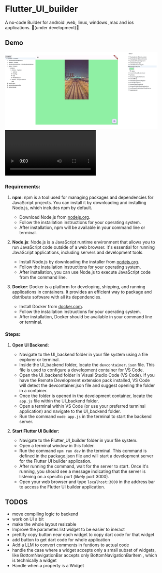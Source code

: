 # Flutter_UI_builder
 A no-code Builder for android ,web, linux, windows ,mac and ios applications. 🚧(under development)🚧

## Demo
![screenshot](https://github.com/devanmolsharma/Flutter_UI_builder/raw/main/demos/screenshot.png)
![demo](https://github.com/devanmolsharma/Flutter_UI_builder/raw/main/demos/beta1.webm)

### Requirements:
1. **npm**: npm is a tool used for managing packages and dependencies for JavaScript projects. You can install it by downloading and installing Node.js, which includes npm by default.
   
   - Download Node.js from [nodejs.org](https://nodejs.org/).
   - Follow the installation instructions for your operating system.
   - After installation, npm will be available in your command line or terminal.

2. **Node.js**: Node.js is a JavaScript runtime environment that allows you to run JavaScript code outside of a web browser. It's essential for running JavaScript applications, including servers and development tools.

   - Install Node.js by downloading the installer from [nodejs.org](https://nodejs.org/).
   - Follow the installation instructions for your operating system.
   - After installation, you can use Node.js to execute JavaScript code from the command line.

3. **Docker**: Docker is a platform for developing, shipping, and running applications in containers. It provides an efficient way to package and distribute software with all its dependencies.

   - Install Docker from [docker.com](https://www.docker.com/get-started).
   - Follow the installation instructions for your operating system.
   - After installation, Docker should be available in your command line or terminal.

### Steps:
1. **Open UI Backend:**
   - Navigate to the UI_backend folder in your file system using a file explorer or terminal.
   - Inside the UI_backend folder, locate the `devcontainer.json` file. This file is used to configure a development container for VS Code.
   - Open the UI_backend folder in Visual Studio Code (VS Code). If you have the Remote Development extension pack installed, VS Code will detect the devcontainer.json file and suggest opening the folder in a container.
   - Once the folder is opened in the development container, locate the `app.js` file within the UI_backend folder.
   - Open a terminal within VS Code (or use your preferred terminal application) and navigate to the UI_backend folder.
   - Run the command `node app.js` in the terminal to start the backend server.

2. **Start Flutter UI Builder:**
   - Navigate to the Flutter_UI_builder folder in your file system.
   - Open a terminal window in this folder.
   - Run the command `npm run dev` in the terminal. This command is defined in the package.json file and will start a development server for the Flutter UI builder application.
   - After running the command, wait for the server to start. Once it's running, you should see a message indicating that the server is listening on a specific port (likely port 3000).
   - Open your web browser and type `localhost:3000` in the address bar to access the Flutter UI builder application.

## TODOS


- move compiling logic to backend
- work on UI a bit
- make the whole layout resizable
- Improve the parametes list widget to be easier to ineract
- prettify copy button near each widget to copy dart code for that widget
- add button to get dart code for whole application
- Add a LLM to convert comments in funtions to actual code
- handle the case where a widget accepts only a small subset of widgets, like BottomNavigationBar accepts only BottomNavigationBarItem , which is technically a widget
- Handle when a property is a Widget